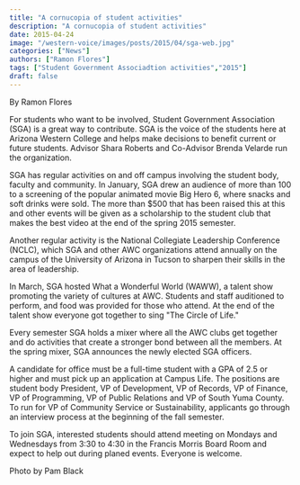 ```yaml
---
title: "A cornucopia of student activities"
description: "A cornucopia of student activities"
date: 2015-04-24
image: "/western-voice/images/posts/2015/04/sga-web.jpg"
categories: ["News"]
authors: ["Ramon Flores"]
tags: ["Student Government Associadtion activities","2015"]
draft: false
---
```

By Ramon Flores

For students who want to be involved, Student Government Association (SGA) is a great way to contribute. SGA is the voice of the students here at Arizona Western College and helps make decisions to benefit current or future students. Advisor Shara Roberts and Co-Advisor Brenda Velarde run the organization.

SGA has regular activities on and off campus involving the student body, faculty and community. In January, SGA drew an audience of more than 100 to a screening of the popular animated movie Big Hero 6, where snacks and soft drinks were sold. The more than $500 that has been raised this at this and other events will be given as a scholarship to the student club that makes the best video at the end of the spring 2015 semester.

Another regular activity is the National Collegiate Leadership Conference (NCLC), which SGA and other AWC organizations attend annually on the campus of the University of Arizona in Tucson to sharpen their skills in the area of leadership.

In March, SGA hosted What a Wonderful World (WAWW), a talent show promoting the variety of cultures at AWC. Students and staff auditioned to perform, and food was provided for those who attend. At the end of the talent show everyone got together to sing "The Circle of Life."

Every semester SGA holds a mixer where all the AWC clubs get together and do activities that create a stronger bond between all the members. At the spring mixer, SGA announces the newly elected SGA officers.

A candidate for office must be a full-time student with a GPA of 2.5 or higher and must pick up an application at Campus Life. The positions are student body President, VP of Development, VP of Records, VP of Finance, VP of Programming, VP of Public Relations and VP of South Yuma County. To run for VP of Community Service or Sustainability, applicants go through an interview process at the beginning of the fall semester.

To join SGA, interested students should attend meeting on Mondays and Wednesdays from 3:30 to 4:30 in the Francis Morris Board Room and expect to help out during planed events. Everyone is welcome.

Photo by Pam Black